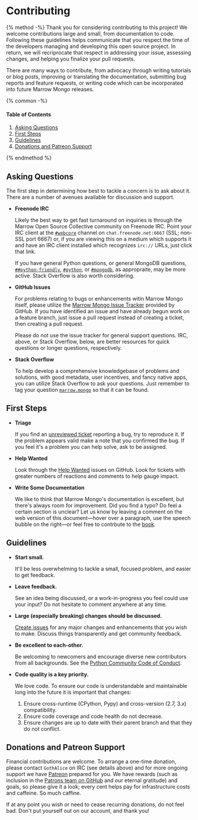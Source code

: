 # Contributing

{% method -%}
Thank you for considering contributing to this project! We welcome contributions large and small, from documentation to code. Following these guidelines helps communicate that you respect the time of the developers managing and developing this open source project. In return, we will recriprocate that respect in addressing your issue, assessing changes, and helping you finalize your pull requests.

There are many ways to contribute, from advocacy through writing tutorials or blog posts, improving or translating the documentation, submitting bug reports and feature requests, or writing code which can be incorporated into future Marrow Mongo releases.

{% common -%}
#### Table of Contents

1. [Asking Questions](#asking-questions)
2. [First Steps](#first-steps)
3. [Guidelines](#guidelines)
4. [Donations and Patreon Support](#donations-and-patreon-support)

{% endmethod %}


## Asking Questions

The first step in determining how best to tackle a concern is to ask about it. There are a number of avenues available for discussion and support.

* **Freenode IRC**

  Likely the best way to get fast turnaround on inquiries is through the Marrow Open Source Collective community on Freenode IRC.  Point your IRC client at the [`#webcore`](irc://chat.freenode.net:6667/%23webcore) channel on `chat.freenode.net:6667` (SSL; non-SSL port 6667) or, if you are viewing this on a medium which supports it and have an IRC client installed which recognizes `irc://` URLs, just click that link.

  If you have general Python questions, or general MongoDB questions, [`##python-friendly`](irc://chat.freenode.net:6667/%23%23python-friendly), [`#python`](irc://chat.freenode.net:6667/%23python), or [`#mongodb`](irc://chat.freenode.net:6667/%23mongodb), as appropraite, may be more active. Stack Overflow is also worth considering.

* **GitHub Issues**

  For problems relating to bugs or enhancements witin Marrow Mongo itself, please utilize the [Marrow Mongo Issue Tracker](https://github.com/marrow/mongo/issues) provided by GitHub.  If you have identified an issue and have already begun work on a feature branch, just issue a pull request instead of creating a ticket, then creating a pull request.

  Please do not use the issue tracker for general support questions.  IRC, above, or Stack Overflow, below, are better resources for quick questions or longer questions, respectively.

* **Stack Overflow**

  To help develop a comprehensive knowledgebase of problems and solutions, with good metadata, user incentives, and fancy native apps, you can utilize Stack Overflow to ask your questions.  Just remember to tag your question [`marrow.mongo`](http://stackoverflow.com/questions/tagged/marrow.mongo) so that it can be found.


## First Steps

* **Triage** 

  If you find an [unreviewed ticket](https://github.com/marrow/mongo/issues?q=is%3Aopen+is%3Aissue+no%3Alabel) reporting a bug, try to reproduce it. If the problem appears valid make a note that you confirmed the bug. If you feel it's a problem you can help solve, ask to be assigned.


* **Help Wanted**

  Look through the [Help Wanted](https://github.com/marrow/mongo/issues?q=is%3Aopen+label%3A%22help+wanted%22+sort%3Areactions-%2B1-desc) issues on GitHub. Look for tickets with greater numbers of reactions and comments to help gauge impact.

* **Write Some Documentation**

  We like to think that Marrow Mongo's documentation is excellent, but there's always room for improvement. Did you find a typo? Do feel a certain section is unclear? Let us know by leaving a comment on the web version of this document—hover over a paragraph, use the speech bubble on the right—or feel free to contrbute to the [book](https://github.com/marrow/mongo/tree/book).


## Guidelines

* **Start small.**

  It'll be less overwhelming to tackle a small, focused problem, and easier to get feedback.

* **Leave feedback.**

  See an idea being discussed, or a work-in-progress you feel could use your input? Do not hesitate to comment anywhere at any time.


* **Large (especially breaking) changes should be discussed.**

  [Create issues](https://github.com/marrow/mongo/issues/new) for any major changes and enhancements that you wish to make. Discuss things transparently and get community feedback.

* **Be excellent to each-other.**

  Be welcoming to newcomers and encourage diverse new contributors from all backgrounds. See the [Python Community Code of Conduct](https://www.python.org/psf/codeofconduct/).

* **Code quality is a key priority.**

  We love code. To ensure our code is understandable and maintainable long into the future it is important that changes:

  1. Ensure cross-runtime (CPython, Pypy) and cross-version (2.7, 3.x) compatibility.
  2. Ensure code coverage and code health do not decrease.
  3. Ensure changes are up to date with their parent branch and that they do not conflict.


## Donations and Patreon Support

Financial contributions are welcome. To arrange a one-time donation, please contact `GothAlice` on IRC (see details above) and for more ongoing support we have [Patreon](https://www.patreon.com/GothAlice) prepared for you. We have rewards (such as inclusion in the [Patrons team on GitHub](https://github.com/orgs/marrow/teams/patrons) and our eternal gratitude) and goals, so please give it a look; every cent helps pay for infrastructure costs and caffeine. So much caffine.

If at any point you wish or need to cease recurring donations, do not feel bad. Don't put yourself out on our account, and thank you!
